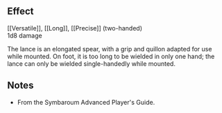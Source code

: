 ## Effect
[[Versatile]], [[Long]], [[Precise]] (two-handed)<br>1d8 damage

The lance is an elongated spear, with a grip and quillon adapted for use while mounted. On foot, it is too long to be wielded in only one hand; the lance can only be wielded single-handedly while mounted.
## Notes
* From the Symbaroum Advanced Player's Guide.